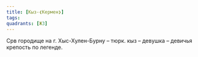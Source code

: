 ```yaml
---
title: [Кыз-❮Кермен❯]
tags:
quadrants: [Ж3]
---
```


Срв городище на г. Хыс-Хулен-Бурну – тюрк. кыз – девушка – девичья крепость по
легенде.
